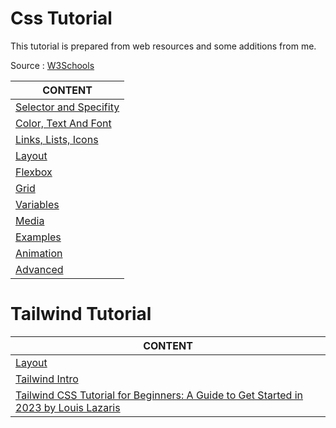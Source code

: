 # Css Tutorial

This tutorial is prepared from web resources and some additions from me.

Source : [W3Schools]()

CONTENT |
--- |
[Selector and Specifity](./css-intro-01-Selector-Specifity.md) |
[Color, Text And Font](./css-intro-02-Color-Text-Font.md) |
[Links, Lists, Icons](./css-intro-03-Links-Lists-Icons.md) |
[Layout](./css-intro-05-Layout.md) |
[Flexbox](./css-intro-06-Flexbox.md) |
[Grid](./css-intro-07-Grid.md) |
[Variables](./css-intro-08-Variables.md) |
[Media](./css-intro-09-media.md) |
[Examples](./css-intro-10-Examples.md) |
[Animation](./css-intro-11-Animation.md) |
[Advanced](./css-intro-12-Advanced.md) |

# Tailwind Tutorial

CONTENT |
--- |
[Layout](./tw-layout.md) |
[Tailwind Intro](./tailwind-intro.md) |
[Tailwind CSS Tutorial for Beginners: A Guide to Get Started in 2023 by Louis Lazaris](./tailwind-article1.md) |

